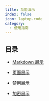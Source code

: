 ```yaml
---
title: 功能演示
index: false
icon: laptop-code
category:
  - 使用指南
---
```


## 目录

- [Markdown 展示](markdown.md)

- [页面展示](page.md)

- [禁用展示](disable.md)

- [加密展示](encrypt.md)
